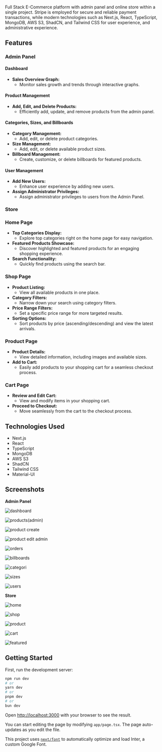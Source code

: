 Full Stack E-Commerce platform with admin panel and online store within a single project. Stripe is employed for secure and reliable payment transactions, while modern technologies such as Next.js, React, TypeScript, MongoDB, AWS S3, ShadCN, and Tailwind CSS for user experience, and administrative experience.

## Features

### Admin Panel

#### Dashboard

- **Sales Overview Graph:**
  - Monitor sales growth and trends through interactive graphs.

#### Product Management

- **Add, Edit, and Delete Products:**
  - Efficiently add, update, and remove products from the admin panel.

#### Categories, Sizes, and Billboards

- **Category Management:**
  - Add, edit, or delete product categories.
- **Size Management:**
  - Add, edit, or delete available product sizes.
- **Billboard Management:**
  - Create, customize, or delete billboards for featured products.

#### User Management

- **Add New Users:**
  - Enhance user experience by adding new users.
- **Assign Administrator Privileges:**
  - Assign administrator privileges to users from the Admin Panel.
 
### Store

### Home Page

- **Top Categories Display:**
  - Explore top categories right on the home page for easy navigation.
- **Featured Products Showcase:**
  - Discover highlighted and featured products for an engaging shopping experience.
- **Search Functionality:**
  - Quickly find products using the search bar.

### Shop Page

- **Product Listing:**
  - View all available products in one place.
- **Category Filters:**
  - Narrow down your search using category filters.
- **Price Range Filters:**
  - Set a specific price range for more targeted results.
- **Sorting Options:**
  - Sort products by price (ascending/descending) and view the latest arrivals.
  
### Product Page

- **Product Details:**
  - View detailed information, including images and available sizes.
- **Add to Cart:**
  - Easily add products to your shopping cart for a seamless checkout process.

### Cart Page

- **Review and Edit Cart:**
  - View and modify items in your shopping cart.
- **Proceed to Checkout:**
  - Move seamlessly from the cart to the checkout process.
 

## Technologies Used
- Next.js
- React
- TypeScript
- MongoDB
- AWS S3
- ShadCN
- Tailwind CSS
- Material-UI


## Screenshots

**Admin Panel**

![dashboard](https://github.com/kemalkujovic/domaci_js/assets/107282806/b73aebd7-761d-47b5-b7e2-9363e0dc889b) 

![products(admin)](https://github.com/kemalkujovic/domaci_js/assets/107282806/436f1236-d307-4712-b192-a9aaba7cb1a2) 

![product create](https://github.com/kemalkujovic/domaci_js/assets/107282806/84a15b28-cf4d-46e1-a4d3-a33c189e764d) 

![product edit admin](https://github.com/kemalkujovic/domaci_js/assets/107282806/ada29504-1727-41bb-b9d1-ec7874981815)

![orders](https://github.com/kemalkujovic/domaci_js/assets/107282806/e2150672-6d22-47f2-ad87-0dfb147ccad6)

![billboards](https://github.com/kemalkujovic/domaci_js/assets/107282806/dd30b3bc-ec52-4c36-978e-02952304e1d5)

![categori](https://github.com/kemalkujovic/domaci_js/assets/107282806/fc6f9a74-79c6-4f89-aa5d-1bf10b0e1830)

![sizes](https://github.com/kemalkujovic/domaci_js/assets/107282806/3695c3b9-6730-4d63-8fc6-a0259511c4a4)

![users](https://github.com/kemalkujovic/domaci_js/assets/107282806/9c65db2a-1a08-43a7-bd96-323f5cd3472a)

**Store**

![home](https://github.com/kemalkujovic/domaci_js/assets/107282806/47730120-f708-4b9f-99ce-115cabb37a9e)

![shop](https://github.com/kemalkujovic/domaci_js/assets/107282806/3a033398-304f-40cd-8eb8-90c61037aa19)

![product](https://github.com/kemalkujovic/domaci_js/assets/107282806/4ba4e874-d2be-4c11-97be-7d81b7f97cee)

![cart](https://github.com/kemalkujovic/domaci_js/assets/107282806/83a83ee3-0923-456b-ae59-ab5855dbc5e4)

![featured](https://github.com/kemalkujovic/domaci_js/assets/107282806/ac52016f-0c1c-48fa-8ea4-a5796d0e6b59)



## Getting Started

First, run the development server:

```bash
npm run dev
# or
yarn dev
# or
pnpm dev
# or
bun dev
```

Open [http://localhost:3000](http://localhost:3000) with your browser to see the result.

You can start editing the page by modifying `app/page.tsx`. The page auto-updates as you edit the file.

This project uses [`next/font`](https://nextjs.org/docs/basic-features/font-optimization) to automatically optimize and load Inter, a custom Google Font.

